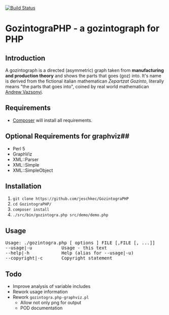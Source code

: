 [![Build Status](https://travis-ci.org/jeschkec/GozintograPHP.svg?branch=master)](https://travis-ci.org/jeschkec/GozintograPHP)

# GozintograPHP - a gozintograph for PHP #

## Introduction ##
A gozintograph is a directed (asymmetric) graph taken from **manufacturing and production theory**
and shows the parts that goes (goz) into. It's name is derived from the fictional italian mathematican
*Zepartzat Gozinto*, literally means "the parts that goes into", coined by real world mathematican
[Andrew Vazsonyi](http://en.wikipedia.org/wiki/Andrew_V%C3%A1zsonyi]).

## Requirements ##
* [Composer](https://getcomposer.org/) will install all requirements.

## Optional Requirements for graphviz##

* Perl 5
* GraphViz
* XML::Parser
* XML::Simple
* XML::SimpleObject

## Installation ##
1. `git clone https://github.com/jeschkec/GozintograPHP`  
2. `cd GozintograPHP/`  
3. `composer install`  
4. `./src/bin/gozintogra.php src/demo/demo.php`  

## Usage ##
<pre>Usage: ./gozintogra.php [ options ] FILE [,FILE [, ...]]
--usage|-u           Usage - this text
--help|-h            Help (alias for --usage|-u)
--copyright|-c       Copyright statement</pre>

## Todo ##
 - Improve analysis of variable includes
 - Rework usage information
 - Rework `gozintogra.php-graphviz.pl`
    - Allow not only png for output
    - POD documentation
